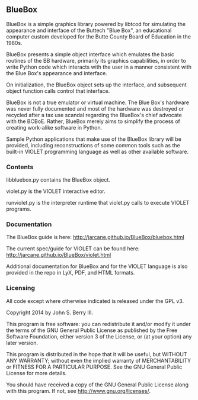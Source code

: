 BlueBox
-------

BlueBox is a simple graphics library powered by libtcod for simulating the appearance and interface of the Buttech "Blue Box", an educational computer custom developed for the Butte County Board of Education in the 1980s.

BlueBox presents a simple object interface which emulates the basic routines of the BB hardware, primarily its graphics capabilities, in order to write Python code which interacts with the user in a manner consistent with the Blue Box's appearance and interface.

On initialization, the BlueBox object sets up the interface, and subsequent object function calls control that interface. 

BlueBox is not a true emulator or virtual machine. The Blue Box's hardware was never fully documented and most of the hardware was destroyed or recycled after a tax use scandal regarding the BlueBox's chief advocate with the BCBoE. Rather, BlueBox merely aims to simplify the process of creating work-alike software in Python.

Sample Python applications that make use of the BlueBox library will be provided, including reconstructions of some common tools such as the built-in VIOLET programming language as well as other available software.

### Contents

libbluebox.py contains the BlueBox object.

violet.py is the VIOLET interactive editor.

runviolet.py is the interpreter runtime that violet.py calls to execute VIOLET programs. 

### Documentation

The BlueBox guide is here: http://jarcane.github.io/BlueBox/bluebox.html

The current spec/guide for VIOLET can be found here: http://jarcane.github.io/BlueBox/violet.html

Additional documentation for BlueBox and for the VIOLET language is also provided in the repo in LyX, PDF, and HTML formats. 

### Licensing

All code except where otherwise indicated is released under the GPL v3.

Copyright 2014 by John S. Berry III.

This program is free software: you can redistribute it and/or modify
it under the terms of the GNU General Public License as published by
the Free Software Foundation, either version 3 of the License, or
(at your option) any later version.

This program is distributed in the hope that it will be useful,
but WITHOUT ANY WARRANTY; without even the implied warranty of
MERCHANTABILITY or FITNESS FOR A PARTICULAR PURPOSE.  See the
GNU General Public License for more details.

You should have received a copy of the GNU General Public License
along with this program.  If not, see <http://www.gnu.org/licenses/>.

